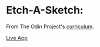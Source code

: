 # Etch-A-Sketch:

From The Odin Project's [curriculum](https://www.theodinproject.com/courses/foundations/lessons/etch-a-sketch-project).

[Live App](https://jaycodes466.github.io/Etch-A-Sketch/)

